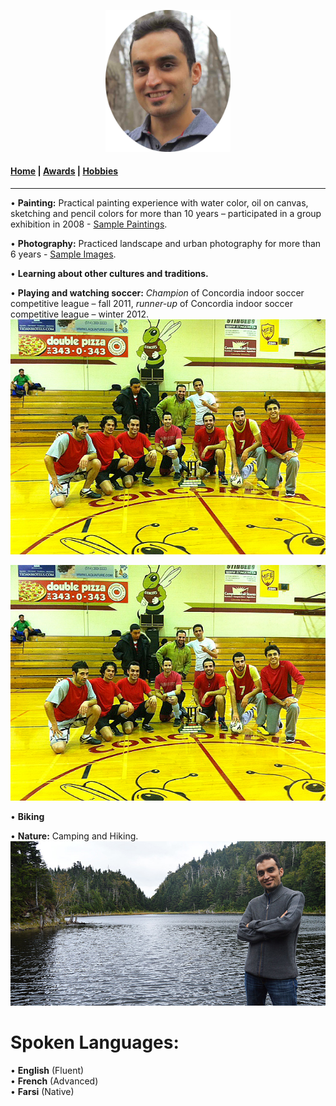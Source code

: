 
<p align="center">
  <img src="Images/profile.jpg" width="200"/>
</p>

#### [Home](index.md) | [Awards](awards.md) | [Hobbies](hobbies.md)

-----------------------------

• **Painting:** Practical painting experience with water color, oil on canvas, sketching and pencil colors for more than 10 years – participated in a group exhibition in 2008 - [Sample Paintings](https://www.flickr.com/photos/143175424@N05/albums/72157672068948112).

• **Photography:** Practiced landscape and urban photography for more than 6 years - [Sample Images](https://www.flickr.com/photos/143175424@N05/).

• **Learning about other cultures and traditions.**

• **Playing and watching soccer:** *Champion* of Concordia indoor soccer competitive league – fall 2011, *runner-up* of Concordia indoor soccer competitive league – winter 2012.
![Concordia Indoor Soccer](Images/soccer.jpg)
<p align="center">
  <img src="Images/soccer.jpg" width="800"/>
</p>

• **Biking**

• **Nature:** Camping and Hiking. ![Nature](Images/nature.jpg)

# **Spoken Languages:**

• **English** (Fluent)  
• **French** (Advanced)  
• **Farsi** (Native)
